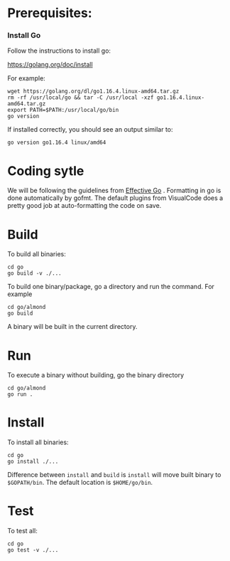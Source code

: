 # Prerequisites:

### Install Go
Follow the instructions to install go:

https://golang.org/doc/install

For example:
```
wget https://golang.org/dl/go1.16.4.linux-amd64.tar.gz
rm -rf /usr/local/go && tar -C /usr/local -xzf go1.16.4.linux-amd64.tar.gz
export PATH=$PATH:/usr/local/go/bin
go version
```
If installed correctly, you should see an output similar to:

```
go version go1.16.4 linux/amd64

```

# Coding sytle

We will be following the guidelines from [Effective Go](https://golang.org/doc/effective_go) .
Formatting in go is done automatically by gofmt. The default plugins from VisualCode
does a pretty good job at auto-formatting the code on save.

# Build

To build all binaries:

```
cd go
go build -v ./...
```

To build one binary/package, go a directory and run the command.
For example

```
cd go/almond
go build
```

A binary will be built in the current directory.

# Run
To execute a binary without building, go the binary directory

```
cd go/almond
go run .
```

# Install
To install all binaries:

```
cd go
go install ./...
```

Difference between `install` and `build` is `install` will move built binary to `$GOPATH/bin`. The default location is `$HOME/go/bin`.

# Test
To test all:

```
cd go
go test -v ./...
```
